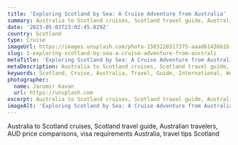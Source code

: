 ```yaml
---
title: 'Exploring Scotland by Sea: A Cruise Adventure from Australia'
summary: Australia to Scotland cruises, Scotland travel guide, Australian travelers, AUD price comparisons, visa requirements Australia, travel tips Scotland
date: '2023-05-03T23:02:45.829Z'
country: Scotland
type: Cruise
imageUrl: https://images.unsplash.com/photo-1503220317375-aaad61436b1b
slug: 1-exploring-scotland-by-sea-a-cruise-adventure-from-australi
metaTitle: 'Exploring Scotland by Sea: A Cruise Adventure from Australia'
metaDescription: Australia to Scotland cruises, Scotland travel guide, Australian travelers, AUD price comparisons, visa requirements Australia, travel tips Scotland
keywords: Scotland, Cruise, Australia, Travel, Guide, International, Worldwide, Global destinations, World travel, Destinations, Places to visit, Travel guide, Vacation spots, Best places, Hidden gems
photographer:
  name: Jaromir Kavan
  url: https://unsplash.com
excerpt: Australia to Scotland cruises, Scotland travel guide, Australian travelers, AUD price comparisons, visa requirements Australia, travel tips...
imageAlt: 'Exploring Scotland by Sea: A Cruise Adventure from Australia | Photo by Jaromir Kavan'
---
```


Australia to Scotland cruises, Scotland travel guide, Australian travelers, AUD price comparisons, visa requirements Australia, travel tips Scotland

